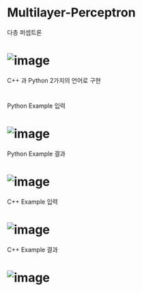 # Multilayer-Perceptron
다층 퍼셉트론 
# ![image](https://user-images.githubusercontent.com/59594036/137234163-de63933c-6245-4158-b137-4dcc9a50cfec.png)

C++ 과 Python 2가지의 언어로 구현
# 

Python Example 입력
# ![image](https://user-images.githubusercontent.com/59594036/137235572-64b9403f-56ae-425a-9476-307465f53f8c.png)

Python Example 결과
# ![image](https://user-images.githubusercontent.com/59594036/137235611-4b53b9d8-a564-435a-929f-2fe0939b4da5.png)


C++ Example 입력
# ![image](https://user-images.githubusercontent.com/59594036/137235228-b194d1c6-56ea-4e42-9594-fdc281406bba.png)

C++ Example 결과
# ![image](https://user-images.githubusercontent.com/59594036/137235264-95841d56-6474-4485-b3fb-82907d46bfac.png)
